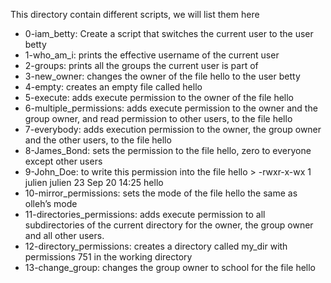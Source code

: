 This directory contain different scripts, we will list them here
- 0-iam_betty: Create a script that switches the current user to the user betty
- 1-who_am_i: prints the effective username of the current user
- 2-groups: prints all the groups the current user is part of
- 3-new_owner: changes the owner of the file hello to the user betty
- 4-empty: creates an empty file called hello
- 5-execute: adds execute permission to the owner of the file hello
- 6-multiple_permissions: adds execute permission to the owner and the group owner, and read permission to other users, to the file hello
- 7-everybody: adds execution permission to the owner, the group owner and the other users, to the file hello
- 8-James_Bond: sets the permission to the file hello, zero to everyone except other users
- 9-John_Doe: to write this permission into the file hello > -rwxr-x-wx 1 julien julien 23 Sep 20 14:25 hello
- 10-mirror_permissions: sets the mode of the file hello the same as olleh’s mode
- 11-directories_permissions: adds execute permission to all subdirectories of the current directory for the owner, the group owner and all other users.
- 12-directory_permissions: creates a directory called my_dir with permissions 751 in the working directory
- 13-change_group: changes the group owner to school for the file hello
